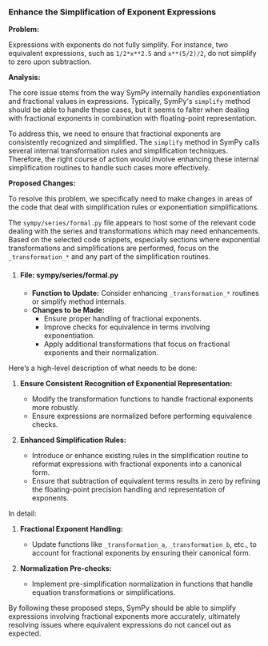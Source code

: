### Enhance the Simplification of Exponent Expressions

**Problem:**

Expressions with exponents do not fully simplify. For instance, two equivalent expressions, such as `1/2*x**2.5` and `x**(5/2)/2`, do not simplify to zero upon subtraction.

**Analysis:**

The core issue stems from the way SymPy internally handles exponentiation and fractional values in expressions. Typically, SymPy's `simplify` method should be able to handle these cases, but it seems to falter when dealing with fractional exponents in combination with floating-point representation.

To address this, we need to ensure that fractional exponents are consistently recognized and simplified. The `simplify` method in SymPy calls several internal transformation rules and simplification techniques. Therefore, the right course of action would involve enhancing these internal simplification routines to handle such cases more effectively.

**Proposed Changes:**

To resolve this problem, we specifically need to make changes in areas of the code that deal with simplification rules or exponentiation simplifications.

The `sympy/series/formal.py` file appears to host some of the relevant code dealing with the series and transformations which may need enhancements. Based on the selected code snippets, especially sections where exponential transformations and simplifications are performed, focus on the `_transformation_*` and any part of the simplification routines.

1. #### File: sympy/series/formal.py
    - **Function to Update:** Consider enhancing `_transformation_*` routines or simplify method internals.
    - **Changes to be Made:**
        - Ensure proper handling of fractional exponents.
        - Improve checks for equivalence in terms involving exponentiation.
        - Apply additional transformations that focus on fractional exponents and their normalization.

Here’s a high-level description of what needs to be done:

1. **Ensure Consistent Recognition of Exponential Representation:**
    - Modify the transformation functions to handle fractional exponents more robustly.
    - Ensure expressions are normalized before performing equivalence checks.

2. **Enhanced Simplification Rules:**
    - Introduce or enhance existing rules in the simplification routine to reformat expressions with fractional exponents into a canonical form.
    - Ensure that subtraction of equivalent terms results in zero by refining the floating-point precision handling and representation of exponents.

In detail:

1. **Fractional Exponent Handling:**
    - Update functions like `_transformation_a`, `_transformation_b`, etc., to account for fractional exponents by ensuring their canonical form.

2. **Normalization Pre-checks:**
    - Implement pre-simplification normalization in functions that handle equation transformations or simplifications.

By following these proposed steps, SymPy should be able to simplify expressions involving fractional exponents more accurately, ultimately resolving issues where equivalent expressions do not cancel out as expected.